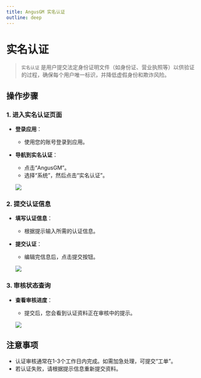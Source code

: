 ```yaml
---
title: AngusGM 实名认证
outline: deep
---
```


# 实名认证

> `实名认证` 是用户提交法定身份证明文件（如身份证、营业执照等）以供验证的过程，确保每个用户唯一标识，并降低虚假身份和欺诈风险。

## 操作步骤

### 1. 进入实名认证页面

- **登录应用**：
    - 使用您的账号登录到应用。

- **导航到实名认证**：
    - 点击“AngusGM”。
    - 选择“系统”，然后点击“实名认证”。

  ![](https://bj-c1-prod-files.xcan.cloud/storage/pubapi/v1/file/realname-auth.png?fid=207887590483820776&fpt=6lb3cCuUQBbGkhlPv0rBa5MzTvpQ8mZXDm3xZp78)

### 2. 提交认证信息

- **填写认证信息**：
    - 根据提示输入所需的认证信息。

- **提交认证**：
    - 编辑完信息后，点击提交按钮。

  ![](https://bj-c1-prod-files.xcan.cloud/storage/pubapi/v1/file/realname-authinfo.png?fid=207887590483820780&fpt=lEDUb1HgUNUU3i9v7PhJ5FQP7fndnjmZjeCV7GjB)

### 3. 审核状态查询

- **查看审核进度**：
    - 提交后，您会看到认证资料正在审核中的提示。

  ![](https://bj-c1-prod-files.xcan.cloud/storage/pubapi/v1/file/realname-authpending.png?fid=207887590483820782&fpt=qRNIhsWUQKMXlbyaxl8rUvzkKysS2gm6AFbpA5bx)

## 注意事项

- 认证审核通常在1-3个工作日内完成。如需加急处理，可提交“工单”。
- 若认证失败，请根据提示信息重新提交资料。
